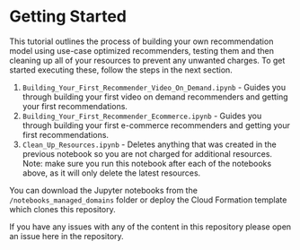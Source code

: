 # Getting Started

This tutorial outlines the process of building your own recommendation model using use-case optimized recommenders, testing them  and then cleaning up all of your resources to prevent any unwanted charges. To get started executing these, follow the steps in the next section.

1. `Building_Your_First_Recommender_Video_On_Demand.ipynb`  - Guides you through building your first video on demand recommenders and getting your first recommendations.
1. `Building_Your_First_Recommender_Ecommerce.ipynb`  - Guides you through building your first e-commerce recommenders and getting your first recommendations.
2. `Clean_Up_Resources.ipynb` - Deletes anything that was created in the previous notebook so you are not charged for additional resources. Note: make sure you run this notebook after each of the notebooks above, as it will only delete the latest resources.

You can download the Jupyter notebooks from the `/notebooks_managed_domains` folder or deploy the Cloud Formation template which clones this repository.

If you have any issues with any of the content in this repository please open an issue here in the repository.